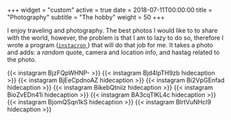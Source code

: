 +++
widget = "custom"
active = true
date = 2018-07-11T00:00:00
title = "Photography"
subtitle = "The hobby"
weight = 50
+++

I enjoy traveling and photography.
The best photos I would like to to share with the world, however, the problem is that I am to lazy to do so, therefore I wrote a program ([`instacron` <em class="fab fa-github"> </em>](https://github.com/basnijholt/instacron)) that will do that job for me.
It takes a photo and adds: a _random_ quote, camera and location info, and hastag related to the photo.

{{< instagram BjzFQpWHNP- >}}
{{< instagram Bjd4lpTH9zb hidecaption >}}
{{< instagram BjEeCpdnoAZ hidecaption >}}
{{< instagram Bi2VpGEnfad hidecaption >}}
{{< instagram BikebQtniiz hidecaption >}}
{{< instagram BioZvEDn41i hidecaption >}}
{{< instagram BA3cqTlKL4c hidecaption >}}
{{< instagram BjomQSqn1kS hidecaption >}}
{{< instagram BlrtVuNHcl9 hidecaption >}}
